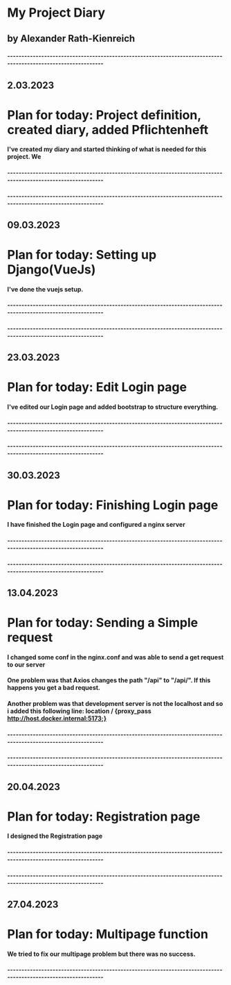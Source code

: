 # My Project Diary
## by Alexander Rath-Kienreich

#### --------------------------------------------------------------------------------------------------------------

## 2.03.2023
# Plan for today:   Project definition, created diary, added Pflichtenheft

#### I've created my diary and started thinking of what is needed for this project. We 
#### --------------------------------------------------------------------------------------------------------------
#### --------------------------------------------------------------------------------------------------------------

## 09.03.2023
# Plan for today:   Setting up Django(VueJs)

#### I've done the vuejs setup.
#### --------------------------------------------------------------------------------------------------------------
#### --------------------------------------------------------------------------------------------------------------

## 23.03.2023
# Plan for today:   Edit Login page

#### I've edited our Login page and added bootstrap to structure everything.
#### --------------------------------------------------------------------------------------------------------------
#### --------------------------------------------------------------------------------------------------------------

## 30.03.2023
# Plan for today:   Finishing Login page

####  I have finished the Login page and configured a nginx server
#### --------------------------------------------------------------------------------------------------------------
#### --------------------------------------------------------------------------------------------------------------

## 13.04.2023
# Plan for today:   Sending a Simple request

####  I changed some conf in the nginx.conf and was able to send a get request to our server
####  One problem was that Axios changes the path "/api" to "/api/". If this happens you get a bad request.
####  Another problem was that development server is not the localhost and so i added this following line: location / {proxy_pass http://host.docker.internal:5173;}
#### --------------------------------------------------------------------------------------------------------------
#### --------------------------------------------------------------------------------------------------------------

## 20.04.2023
# Plan for today:   Registration page

####  I designed the Registration page
#### --------------------------------------------------------------------------------------------------------------
#### --------------------------------------------------------------------------------------------------------------

## 27.04.2023
# Plan for today:   Multipage function

####  We tried to fix our multipage problem but there was no success.
#### --------------------------------------------------------------------------------------------------------------

